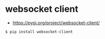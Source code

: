 # websocket client

* https://pypi.org/project/websocket-client/


```
$ pip install websocket-client
```
